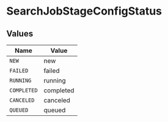 # SearchJobStageConfigStatus


## Values

| Name        | Value       |
| ----------- | ----------- |
| `NEW`       | new         |
| `FAILED`    | failed      |
| `RUNNING`   | running     |
| `COMPLETED` | completed   |
| `CANCELED`  | canceled    |
| `QUEUED`    | queued      |